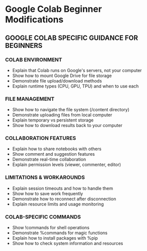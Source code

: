 # Google Colab Beginner Modifications

## GOOGLE COLAB SPECIFIC GUIDANCE FOR BEGINNERS

### COLAB ENVIRONMENT
- Explain that Colab runs on Google's servers, not your computer
- Show how to mount Google Drive for file storage
- Demonstrate file upload/download methods
- Explain runtime types (CPU, GPU, TPU) and when to use each

### FILE MANAGEMENT
- Show how to navigate the file system (/content directory)
- Demonstrate uploading files from local computer
- Explain temporary vs persistent storage
- Show how to download results back to your computer

### COLLABORATION FEATURES
- Explain how to share notebooks with others
- Show comment and suggestion features
- Demonstrate real-time collaboration
- Explain permission levels (viewer, commenter, editor)

### LIMITATIONS & WORKAROUNDS
- Explain session timeouts and how to handle them
- Show how to save work frequently
- Demonstrate how to reconnect after disconnection
- Explain resource limits and usage monitoring

### COLAB-SPECIFIC COMMANDS
- Show !commands for shell operations
- Demonstrate %commands for magic functions
- Explain how to install packages with %pip
- Show how to check system information and resources
